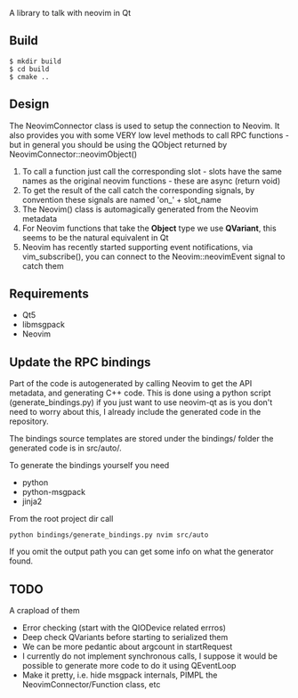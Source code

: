 
A library to talk with neovim in Qt

## Build

    $ mkdir build
    $ cd build
    $ cmake ..

## Design

The NeovimConnector class is used to setup the connection to Neovim. It also
provides you with some VERY low level methods to call RPC functions - but in general
you should be using the QObject returned by NeovimConnector::neovimObject()

1. To call a function just call the corresponding slot - slots 
   have the same names as the original neovim functions - 
   these are async (return void)
2. To get the result of the call catch the corresponding signals,
   by convention these signals are named 'on\_' + slot\_name
3. The Neovim() class is automagically generated from the Neovim
   metadata
5. For Neovim functions that take the **Object** type we use **QVariant**,
   this seems to be the natural equivalent in Qt
6. Neovim has recently started supporting event notifications, via
   vim\_subscribe(), you can connect to the Neovim::neovimEvent
   signal to catch them

## Requirements

* Qt5
* libmsgpack
* Neovim

## Update the RPC bindings

Part of the code is autogenerated by calling Neovim to get the API metadata,
and generating C++ code. This is done using a python script
(generate\_bindings.py) if you just want to use neovim-qt as is you don't need
to worry about this, I already include the generated code in the repository.

The bindings source templates are stored under the bindings/ folder the 
generated code is in src/auto/.

To generate the bindings yourself you need

- python
- python-msgpack
- jinja2

From the root project dir call

    python bindings/generate_bindings.py nvim src/auto

If you omit the output path you can get some info on what the generator
found.

## TODO

A crapload of them

* Error checking (start with the QIODevice related errros)
* Deep check QVariants before starting to serialized them
* We can be more pedantic about argcount in startRequest
* I currently do not implement synchronous calls, I suppose it
  would be possible to generate more code to do it using
  QEventLoop
* Make it pretty, i.e. hide msgpack internals, PIMPL the
  NeovimConnector/Function class, etc

